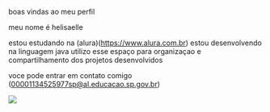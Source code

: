 boas vindas ao meu perfil

meu nome é helisaelle

estou estudando na (alura)(https://www.alura.com.br) estou desenvolvendo na linguagem java utilizo esse espaço para organizaçao e compartilhamento dos projetos desenvolvidos 

voce pode entrar em contato comigo (00001134525977sp@al.educacao.sp.gov.br)


![](https://media1.tenor.com/m/GpkNVPhKqM0AAAAC/super-hero.gif)
